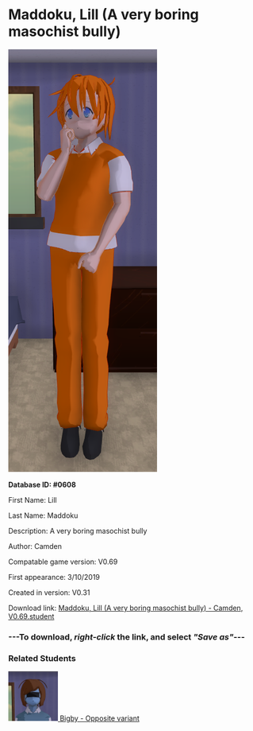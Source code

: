 # Maddoku, Lill (A very boring masochist bully)

<img src="../../Files/Images/Maddoku, Lill (A very boring masochist bully).png" title="Maddoku, Lill (A very boring masochist bully) - Camden, V0.69">

**Database ID: #0608**

First Name: Lill

Last Name: Maddoku

Description: A very boring masochist bully

Author: Camden

Compatable game version: V0.69

First appearance: 3/10/2019

Created in version: V0.31

Download link: <a href="https://raw.githubusercontent.com/Arbiter1223/Daigaku-Gurashi-Custom-Students/master/Files/Student%20Files/Maddoku%2C%20Lill%20(A%20very%20boring%20masochist%20bully)%20-%20Camden%2C%20V0.69.student">Maddoku, Lill (A very boring masochist bully) - Camden, V0.69.student</a>

### ---**To download, _right-click_ the link, and select _"Save as"_**---

### Related Students

<a href="Maddoku, Bigby (A fun and friendly perverted futa).md"><img src="../../Files/Thumbs/Maddoku, Bigby (A fun and friendly perverted futa).png" height="100" width="100" title="Maddoku, Bigby (A fun and friendly perverted futa) - Camden, V0.69"></a><a href="Maddoku, Bigby (A fun and friendly perverted futa).md"> Bigby - Opposite variant</a>

